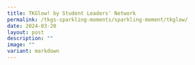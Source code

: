 ```yaml
---
title: TKGlow! by Student Leaders' Network
permalink: /tkgs-sparkling-moments/sparkling-moment/tkglow/
date: 2024-03-20
layout: post
description: ""
image: ""
variant: markdown
---
```

